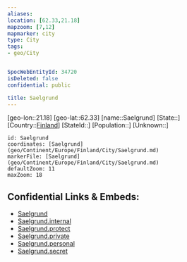 ```yaml
---
aliases: 
location: [62.33,21.18]
mapzoom: [7,12] 
mapmarker: city 
type: City
tags:
- geo/City


SpocWebEntityId: 34720
isDeleted: false
confidential: public

title: Saelgrund
---
```

[geo-lon::21.18]
[geo-lat::62.33]
[name::Saelgrund]
[State::]
[Country::[Finland](geo/Continent/Europe/Finland.md)]
[StateId::]
[Population::]
[Unknown::]


```leaflet
id: Saelgrund
coordinates: [Saelgrund](geo/Continent/Europe/Finland/City/Saelgrund.md)
markerFile: [Saelgrund](geo/Continent/Europe/Finland/City/Saelgrund.md)
defaultZoom: 11 
maxZoom: 18
```


## Confidential Links & Embeds: 
- [Saelgrund](../../../../../../_public/geo/Continent/Europe/Finland/City/Saelgrund.md) 
- [Saelgrund.internal](../../../../../../_internal/geo/Continent/Europe/Finland/City/Saelgrund.internal.md) 
- [Saelgrund.protect](../../../../../../_protect/geo/Continent/Europe/Finland/City/Saelgrund.protect.md) 
- [Saelgrund.private](../../../../../../_private/geo/Continent/Europe/Finland/City/Saelgrund.private.md) 
- [Saelgrund.personal](../../../../../../_personal/geo/Continent/Europe/Finland/City/Saelgrund.personal.md) 
- [Saelgrund.secret](../../../../../../_secret/geo/Continent/Europe/Finland/City/Saelgrund.secret.md) 
